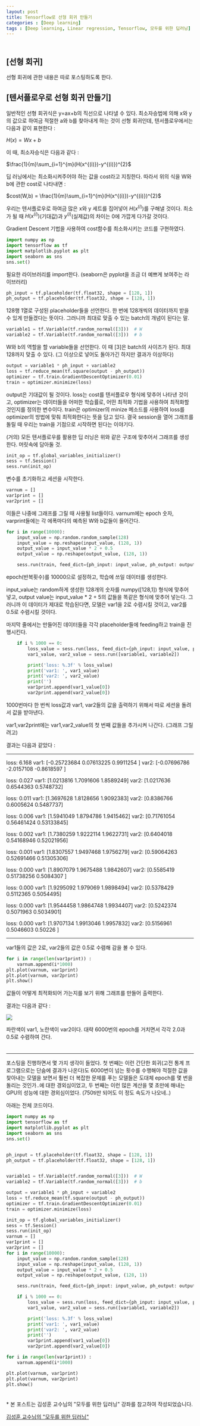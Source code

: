 ```yaml
---
layout: post
title: Tensorflow로 선형 회귀 만들기
categories : [Deep learning]
tags : [Deep learning, Linear regression, Tensorflow, 모두를 위한 딥러닝]
---
```


<span style = "line-height:50%"><br></span>



## [선형 회귀]

선형 회귀에 관한 내용은 따로 포스팅하도록 한다.



## [텐서플로우로 선형 회귀 만들기]

일반적인 선형 회귀식은 y=ax+b의 직선으로 나타낼 수 있다. 최소자승법에 의해 x와 y의 값으로 하여금 적절한 a와 b를 찾아내게 하는 것이 선형 회귀인데, 텐서플로우에서는 다음과 같이 표현한다 :

$H(x) = Wx+b$

이 때, 최소자승식은 다음과 같다 :

$\frac{1}{m}\sum_{i=1}^{m}(H(x^{(i)})-y^{(i)})^{2}$

딥 러닝에서는 최소화시켜주어야 하는 값을 cost라고 지칭한다. 따라서 위의 식을 W와 b에 관한 cost로 나타내면 :

$cost(W,b) = \frac{1}{m}\sum_{i=1}^{m}(H(x^{(i)})-y^{(i)})^{2}$

우리는 텐서플로우로 하여금 많은 x와 y 세트를 집어넣어 $H(x^{(i)})$를 구해낼 것이다. 최소가 될 때  $H(x^{(i)})$(기대값)과 $y^{(i)}$(실제값)의 차이는 0에 가깝게 다가갈 것이다.

Gradient Descent 기법을 사용하여 cost함수를 최소화시키는 코드를 구현하였다.

~~~python
import numpy as np
import tensorflow as tf
import matplotlib.pyplot as plt
import seaborn as sns
sns.set()
~~~

필요한 라이브러리를 import한다. (seaborn은 pyplot을 조금 더 예쁘게 보여주는 라이브러리)

~~~python
ph_input = tf.placeholder(tf.float32, shape = [128, 1])
ph_output = tf.placeholder(tf.float32, shape = [128, 1])
~~~

128행 1열로 구성된 placeholder들을 선언한다. 한 번에 128개씩의 데이터까지 받을 수 있게 만들겠다는 뜻이다. 그러니까 최대로 맞출 수 있는 batch의 개념이 된다는 말.

~~~python
variable1 = tf.Variable(tf.random_normal([3]))  # W
variable2 = tf.Variable(tf.random_normal([3]))  # b
~~~

W와 b의 역할을 할 variable들을 선언한다. 이 때 [3]은 batch의 사이즈가 된다. 최대 128까지 맞출 수 있다. (그 이상으로 넣어도 돌아가긴 하지만 결과가 이상하다)

~~~python
output = variable1 * ph_input + variable2
loss = tf.reduce_mean(tf.square(output - ph_output))
optimizer = tf.train.GradientDescentOptimizer(0.01)
train = optimizer.minimize(loss)
~~~

output은 기대값이 될 것이다. loss는 cost를 텐서플로우 형식에 맞추어 나타낸 것이고, optimizer는 데이터들을 어떠한 학습률로, 어떤 최적화 기법을 사용하여 최적화할 것인지를 정의한 변수이다. train은 optimizer의 minize 메소드를 사용하여 loss를 optimizer의 방법에 맞춰 최적화한다는 뜻을 담고 있다. 결국 session을 열어 그래프를 돌릴 때 우리는 train을 기점으로 시작하면 된다는 이야기다.

(거의) 모든 텐서플로우를 활용한 딥 러닝은 위와 같은 구조에 맞추어서 그래프를 생성한다. 머릿속에 담아둘 것.

~~~python
init_op = tf.global_variables_initializer()
sess = tf.Session()
sess.run(init_op)
~~~

변수를 초기화하고 세션을 시작한다.

~~~python
varnum = []
var1print = []
var2print = []
~~~

이들은 나중에 그래프를 그릴 때 사용될 list들이다. varnum에는 epoch 숫자, varprint들에는 각 에폭마다의 예측된 W와 b값들이 들어간다.

~~~python
for i in range(10000):
    input_value = np.random.random_sample(128)
    input_value = np.reshape(input_value, (128, 1))
    output_value = input_value * 2 + 0.5
    output_value = np.reshape(output_value, (128, 1))

    sess.run(train, feed_dict={ph_input: input_value, ph_output: output_value})
~~~

epoch(반복횟수)를 10000으로 설정하고, 학습에 쓰일 데이터를 생성한다.

input_value는 random하게 생성한 128개의 숫자를 numpy([128,1]) 형식에 맞추어 넣고, output value는 input_value * 2 + 5의 값들을 똑같은 형식에 맞추어 넣는다. 그러니까 이 데이터가 제대로 학습된다면, 모델은 var1을 2로 수렴시킬 것이고, var2를 0.5로 수렴시킬 것이다.

마지막 줄에서는 만들어진 데이터들을 각각 placeholder들에 feeding하고 train을 진행시킨다.

~~~python
    if i % 1000 == 0:
        loss_value = sess.run(loss, feed_dict={ph_input: input_value, ph_output: output_value})
        var1_value, var2_value = sess.run([variable1, variable2])

        print('loss: %.3f' % loss_value)
        print('var1: ', var1_value)
        print('var2: ', var2_value)
        print('')
        var1print.append(var1_value[0])
        var2print.append(var2_value[0])
~~~

1000번마다 한 번씩 loss값과 var1, var2들의 값을 출력하기 위해서 따로 세션을 돌려서 값을 받아낸다.

var1,var2print에는 var1,var2_value의 첫 번째 값들을 추가시켜 나간다. (그래프 그릴려고)

결과는 다음과 같았다 :

---

loss: 6.168
var1:  [-0.25723684  0.07613225  0.9911254 ]
var2:  [-0.07696786 -2.0157108  -0.8618597 ]

loss: 0.027
var1:  [1.0213816 1.7091606 1.8589249]
var2:  [1.0217636 0.6544363 0.5748732]

loss: 0.011
var1:  [1.3697628 1.8128656 1.9092383]
var2:  [0.8386766 0.6005624 0.5487737]

loss: 0.006
var1:  [1.5941049 1.8794786 1.9415462]
var2:  [0.71761054 0.56461424 0.53133845]

loss: 0.002
var1:  [1.7380259 1.9222114 1.9622731]
var2:  [0.6404018  0.54168946 0.52021956]

loss: 0.001
var1:  [1.8307557 1.9497468 1.9756279]
var2:  [0.59064263 0.52691466 0.51305306]

loss: 0.000
var1:  [1.8907079 1.9675488 1.9842607]
var2:  [0.5585419  0.51738256 0.5084307 ]

loss: 0.000
var1:  [1.9295092 1.979069  1.9898494]
var2:  [0.5378429 0.5112365 0.5054495]

loss: 0.000
var1:  [1.9544458 1.9864748 1.9934407]
var2:  [0.5242374 0.5071963 0.5034901]

loss: 0.000
var1:  [1.9707134 1.9913046 1.9957832]
var2:  [0.5156961 0.5046603 0.50226  ]

---

var1들의 값은 2로, var2들의 값은 0.5로 수렴해 감을 볼 수 있다.

~~~python
for i in range(len(var1print)) :
    varnum.append(i*1000)
plt.plot(varnum, var1print)
plt.plot(varnum, var2print)
plt.show()
~~~

값들이 어떻게 최적화되어 가는지를 보기 위해 그래프를 만들어 출력한다.

결과는 다음과 같다 :

<img src = "https://imageshack.com/a/img922/6956/CDAhk6.png">

파란색이 var1, 노란색이 var2이다. 대략 6000번의 epoch를 거치면서 각각 2.0과 0.5로 수렴하여 간다.

<span style = "line-height:50%"><br></span>

---

포스팅을 진행하면서 몇 가지 생각이 들었다. 첫 번째는 이런 간단한 회귀(고전 통계 프로그램으로는 단숨에 결과가 나온다)도 6000번이 넘는 횟수를 수행해야 적절한 값을 찾아내는 모델을 보면서 훨씬 더 복잡한 문제를 푸는 모델들은 도대체 epoch를 몇 번을 돌리는 것인가..에 대한 경외심이었고, 두 번째는 이런 많은 계산을 몇 초만에 해내는 GPU의 성능에 대한 경외심이었다. (750ti만 되어도 이 정도 속도가 나오네..)

아래는 전체 코드이다.

```python
import numpy as np
import tensorflow as tf
import matplotlib.pyplot as plt
import seaborn as sns
sns.set()


ph_input = tf.placeholder(tf.float32, shape = [128, 1])
ph_output = tf.placeholder(tf.float32, shape = [128, 1])


variable1 = tf.Variable(tf.random_normal([3]))  # W
variable2 = tf.Variable(tf.random_normal([3]))  # b

output = variable1 * ph_input + variable2
loss = tf.reduce_mean(tf.square(output - ph_output))
optimizer = tf.train.GradientDescentOptimizer(0.01)
train = optimizer.minimize(loss)

init_op = tf.global_variables_initializer()
sess = tf.Session()
sess.run(init_op)
varnum = []
var1print = []
var2print = []
for i in range(10000):
    input_value = np.random.random_sample(128)
    input_value = np.reshape(input_value, (128, 1))
    output_value = input_value * 2 + 0.5
    output_value = np.reshape(output_value, (128, 1))

    sess.run(train, feed_dict={ph_input: input_value, ph_output: output_value})

    if i % 1000 == 0:
        loss_value = sess.run(loss, feed_dict={ph_input: input_value, ph_output: output_value})
        var1_value, var2_value = sess.run([variable1, variable2])

        print('loss: %.3f' % loss_value)
        print('var1: ', var1_value)
        print('var2: ', var2_value)
        print('')
        var1print.append(var1_value[0])
        var2print.append(var2_value[0])

for i in range(len(var1print)) :
    varnum.append(i*1000)

plt.plot(varnum, var1print)
plt.plot(varnum, var2print)
plt.show()
```



<span style = "line-height:50%"><br></span>

\* 본 포스트는 김성훈 교수님의 "모두를 위한 딥러닝" 강좌를 참고하여 작성되었습니다.

<a href = "https://www.youtube.com/playlist?list=PLlMkM4tgfjnLSOjrEJN31gZATbcj_MpUm"> 김성훈 교수님의 "모두를 위한 딥러닝"</a>

